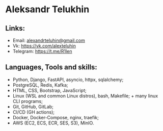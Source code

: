# Aleksandr Telukhin

## Links:
- Email: alexandrteluhin@gmail.com
- Vk: https://vk.com/alexteluhin
- Telegram: https://t.me/R1len
## Languages, Tools and skills:
- Python, Django,  FastAPI, asyncio, httpx, sqlalchemy;
- PostgreSQL, Redis, Kafka;
- HTML, CSS, Bootstrap, JavaScript;
- Linux (WSL and common Linux distros), bash, Makefile; + many linux CLI programs;
- Git, GitHub, GitLab;
- CI/CD (GH actions);
- Docker, Docker-Compose, nginx, traefik;
- AWS (EC2, ECS, ECR, SES, S3), MinIO.
